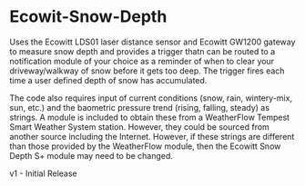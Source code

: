 # Ecowit-Snow-Depth
Uses the Ecowitt LDS01 laser distance sensor and Ecowitt GW1200 gateway 
to measure snow depth and provides a trigger thatn can be routed to a
notification module of your choice as a reminder of when to clear your
driveway/walkway of snow before it gets too deep.  The trigger fires
each time a user defined depth of snow has accumulated.  

The code also requires input of current conditions (snow, rain, wintery-mix,
sun, etc.) and the baometric pressure trend (rising, falling, steady) as
strings.  A module is included to obtain these from a WeatherFlow Tempest
Smart Weather System station.  However, they could be sourced from another
source including the Internet.  However, if these strings are different
than those provided by the WeatherFlow module, then the Ecowitt Snow Depth
S+ module may need to be changed.

v1 - Initial Release
